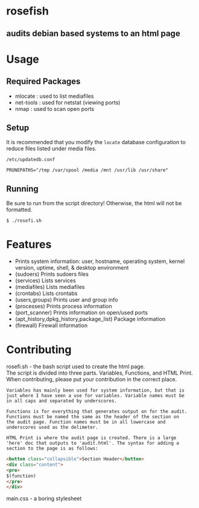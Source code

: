 # rosefish
audits debian based systems to an html page
---
# Usage

## Required Packages

- mlocate : used to list mediafiles 
- net-tools : used for netstat (viewing ports)
- nmap : used to scan open ports

## Setup

It is recommended that you modify the `locate` database configuration to reduce files listed under media files.

```
/etc/updatedb.conf

PRUNEPATHS="/tmp /var/spool /media /mnt /usr/lib /usr/share"
```

## Running

Be sure to run from the script directory! Otherwise, the html will not be formatted.

`$ ./rosefi.sh`

# Features

- Prints system information: user, hostname, operating system, kernel version, uptime, shell, & desktop environment
- (sudoers) Prints sudoers files
- (services) Lists services
- (mediafiles) Lists mediafiles
- (crontabs) Lists crontabs
- (users,groups) Prints user and group info
- (processes) Prints process information
- (port_scanner) Prints information on open/used ports
- (apt_history,dpkg_history,package_list) Package information
- (firewall) Firewall information

# Contributing

rosefi.sh - the bash script used to create the html page.\
	The script is divided into three parts. Variables, Functions, and
	HTML Print. When contributing, please put your contribution in the
	correct place. 
	
	Variables has mainly been used for system information, but that is
	just where I have seen a use for variables. Variable names must be
	in all caps and separated by underscores.
 
	Functions is for everything that generates output on for the audit.
	Functions must be named the same as the header of the section on
	the audit page. Function names must be in all lowercase and 
	underscores used as the delimeter.

	HTML Print is where the audit page is created. There is a large
	'here' doc that outputs to 'audit.html'. The syntax for adding a
	section to the page is as follows:
```html
<button class="collapsible">Section Header</button>
<div class="content">
<pre>
$(function)
</pre>
</div>
```

main.css - a boring stylesheet